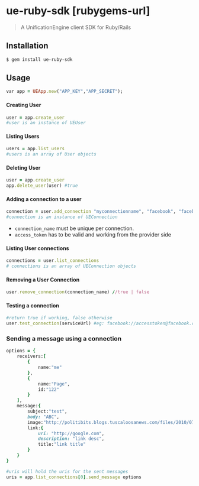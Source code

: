 # ue-ruby-sdk [rubygems-url] 
> A UnificationEngine client SDK for Ruby/Rails

## Installation

```sh
$ gem install ue-ruby-sdk
```

## Usage

```ruby
var app = UEApp.new("APP_KEY","APP_SECRET");
```

#### Creating User
```ruby
user = app.create_user
#user is an instance of UEUser
```

#### Listing Users
```ruby
users = app.list_users
#users is an array of User objects
```

#### Deleting User
```ruby
user = app.create_user
app.delete_user(user) #true
```

#### Adding a connection to a user
```ruby
connection = user.add_connection "myconnectionname", "facebook", "facebook_access_token")
#connection is an instance of UEConnection
```

- `connection_name` must be unique per connection.
- `access_token` has to be valid and working from the provider side


#### Listing User connections
```ruby
connections = user.list_connections
# connections is an array of UEConnection objects
```
#### Removing a User Connection
```ruby
user.remove_connection(connection_name) //true | false
```

#### Testing a connection
```ruby
#return true if working, false otherwise
user.test_connection(serviceUrl) #eg: facebook://accesstoken@facebook.com
```

### Sending a message using a connection
```ruby
options = {
    receivers:[
        {
            name:"me"
        },
        {
            name:"Page",
            id:"122"
        }
    ],
    message:{
        subject:"test",
        body: "ABC",
        image:"http://politibits.blogs.tuscaloosanews.com/files/2010/07/sanford_big_dummy_navy_shirt.jpg",
        link:{
            uri: "http://google.com",
            description: "link desc",
            title:"link title"
        }
    }
}

#uris will hold the uris for the sent messages
uris = app.list_connections[0].send_message options 
```
